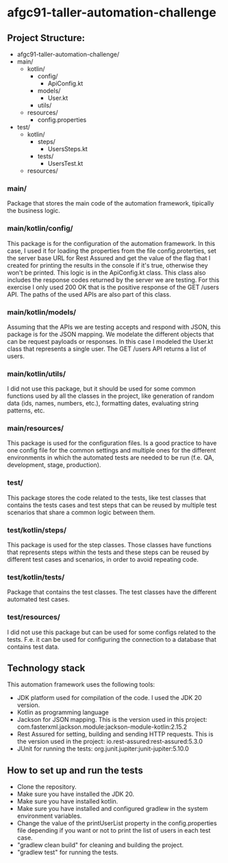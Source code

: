 # afgc91-taller-automation-challenge

## Project Structure:
*	afgc91-taller-automation-challenge/
  * main/
    * kotlin/
      * config/
        * ApiConfig.kt
      * models/
        * User.kt
      * utils/
    * resources/
      * config.properties
  * test/
    * kotlin/
      * steps/
        * UsersSteps.kt
      * tests/
        * UsersTest.kt
    * resources/

### main/
Package that stores the main code of the automation framework, tipically the business logic.

### main/kotlin/config/
This package is for the configuration of the automation framework. In this case, I used it for loading the properties from the file config.proterties, set the server base URL for Rest Assured and get the value of the flag that I created for printing the results in the console if it's true, otherwise they won't be printed. This logic is in the ApiConfig.kt class. This class also includes the response codes returned by the server we are testing. For this exercise I only used 200 OK that is the positive response of the GET /users API. The paths of the used APIs are also part of this class.

### main/kotlin/models/
Assuming that the APIs we are testing accepts and respond with JSON, this package is for the JSON mapping. We modelate the different objects that can be request payloads or responses. In this case I modeled the User.kt class that represents a single user. The GET /users API returns a list of users.

### main/kotlin/utils/
I did not use this package, but it should be used for some common functions used by all the classes in the project, like generation of random data (ids, names, numbers, etc.), formatting dates, evaluating string patterns, etc.

### main/resources/
This package is used for the configuration files. Is a good practice to have one config file for the common settings and multiple ones for the different environments in which the automated tests are needed to be run (f.e. QA, development, stage, production).

### test/
This package stores the code related to the tests, like test classes that contains the tests cases and test steps that can be reused by multiple test scenarios that share a common logic between them.

### test/kotlin/steps/
This package is used for the step classes. Those classes have functions that represents steps within the tests and these steps can be reused by different test cases and scenarios, in order to avoid repeating code.

### test/kotlin/tests/
Package that contains the test classes. The test classes have the different automated test cases.

### test/resources/
I did not use this package but can be used for some configs related to the tests. F.e. it can be used for configuring the connection to a database that contains test data.

## Technology stack
This automation framework uses the following tools:
* JDK platform used for compilation of the code. I used the JDK 20 version.
* Kotlin as programming language
* Jackson for JSON mapping. This is the version used in this project: com.fasterxml.jackson.module:jackson-module-kotlin:2.15.2
* Rest Assured for setting, building and sending HTTP requests. This is the version used in the project: io.rest-assured:rest-assured:5.3.0
* JUnit for running the tests: org.junit.jupiter:junit-jupiter:5.10.0

## How to set up and run the tests
* Clone the repository.
* Make sure you have installed the JDK 20.
* Make sure you have installed kotlin.
* Make sure you have installed and configured gradlew in the system environment variables.
* Change the value of the printUserList property in the config.properties file depending if you want or not to print the list of users in each test case.
* "gradlew clean build" for cleaning and building the project.
* "gradlew test" for running the tests.
